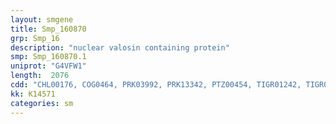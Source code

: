 ```yaml
---
layout: smgene
title: Smp_160870
grp: Smp_16
description: "nuclear valosin containing protein"
smp: Smp_160870.1
uniprot: "G4VFW1"
length:  2076
cdd: "CHL00176, COG0464, PRK03992, PRK13342, PTZ00454, TIGR01242, TIGR01243, cd00009, cl21455, pfam00004, pfam03215, smart00382"
kk: K14571
categories: sm
---
```

